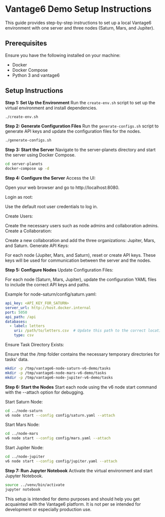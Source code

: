 # Vantage6 Demo Setup Instructions
This guide provides step-by-step instructions to set up a local Vantage6 environment with one server and three nodes (Saturn, Mars, and Jupiter).

## Prerequisites
Ensure you have the following installed on your machine:

- Docker
- Docker Compose
- Python 3 and vantage6

## Setup Instructions

**Step 1: Set Up the Environment**
Run the `create-env.sh` script to set up the virtual environment and install dependencies.

```bash
./create-env.sh
```

**Step 2: Generate Configuration Files**
Run the `generate-configs.sh` script to generate API keys and update the configuration files for the nodes.
```bash
./generate-configs.sh
```

**Step 3: Start the Server**
Navigate to the server-planets directory and start the server using Docker Compose.

```bash
cd server-planets
docker-compose up -d
```

**Step 4: Configure the Server**
Access the UI:

Open your web browser and go to http://localhost:8080.

Login as root:

Use the default root user credentials to log in.

Create Users:

Create the necessary users such as node admins and collaboration admins.
Create a Collaboration:

Create a new collaboration and add the three organizations: Jupiter, Mars, and Saturn.
Generate API Keys:

For each node (Jupiter, Mars, and Saturn), reset or create API keys. These keys will be used for communication between the server and the nodes.

**Step 5: Configure Nodes**
Update Configuration Files:

For each node (Saturn, Mars, Jupiter), update the configuration YAML files to include the correct API keys and paths.

Example for node-saturn/config/saturn.yaml:

```yaml
api_key: <API_KEY_FOR_SATURN>
server_url: http://host.docker.internal
port: 5050
api_path: /api
databases:
  - label: letters
    uri: /path/to/letters.csv  # Update this path to the correct location on your machine
    type: csv
```
Ensure Task Directory Exists:

Ensure that the /tmp folder contains the necessary temporary directories for tasks' data.

```bash
mkdir -p /tmp/vantage6-node-saturn-v6-demo/tasks
mkdir -p /tmp/vantage6-node-mars-v6-demo/tasks
mkdir -p /tmp/vantage6-node-jupiter-v6-demo/tasks
```
**Step 6: Start the Nodes**
Start each node using the v6 node start command with the --attach option for debugging.

Start Saturn Node:

```bash
cd ../node-saturn
v6 node start --config config/saturn.yaml --attach
```
Start Mars Node:

```bash
cd ../node-mars
v6 node start --config config/mars.yaml --attach
```
Start Jupiter Node:

```bash
cd ../node-jupiter
v6 node start --config config/jupiter.yaml --attach
```
**Step 7: Run Jupyter Notebook**
Activate the virtual environment and start Jupyter Notebook.

```bash
source ../venv/bin/activate
jupyter notebook
```

This setup is intended for demo purposes and should help you get acquainted with the Vantage6 platform. It is not per se intended for development or especially production use.